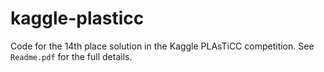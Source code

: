 # kaggle-plasticc

Code for the 14th place solution in the Kaggle PLAsTiCC competition. See `Readme.pdf` for the full details.
